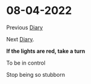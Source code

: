 # 08-04-2022

Previous [Diary](https://aryanmangla23.github.io/08-03-2022/)

Next [Diary](https://aryanmangla23.github.io/08-05-2022/).

**If the lights are red, take a turn**

To be in control

Stop being so stubborn
